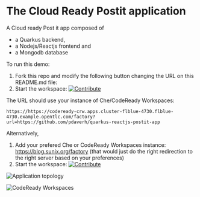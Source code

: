 # The Cloud Ready Postit application
A Cloud ready Post it app composed of
- a Quarkus backend,
- a Nodejs/Reactjs frontend and
- a Mongodb database


To run this demo:
1. Fork this repo and modify the following button changing the URL on this README.md file:
2. Start the workspace: [![Contribute](factory-contribute.svg)](https://codeready-crw.apps.cluster-flblue-4730.flblue-4730.example.opentlc.com/factory?url=https://github.com/pdaverh/quarkus-reactjs-postit-app)

The URL should use your instance of Che/CodeReady Workspaces:

```
https://https://codeready-crw.apps.cluster-flblue-4730.flblue-4730.example.opentlc.com/factory?url=https://github.com/pdaverh/quarkus-reactjs-postit-app
```

Alternatively,
1. Add your prefered Che or CodeReady Workspaces instance: https://blog.sunix.org/factory (that would just do the right redirection to the right server based on your preferences)
2. Start the workspace: [![Contribute](factory-contribute.svg)](https://codeready-crw.apps.cluster-flblue-4730.flblue-4730.example.opentlc.com/factory?url=https://github.com/pdaverh/quarkus-reactjs-postit-app)

![Application topology](topology.png "Application Topology")

![CodeReady Workspaces](codeready-workspaces-preview.png "CodeReady Workspaces")
